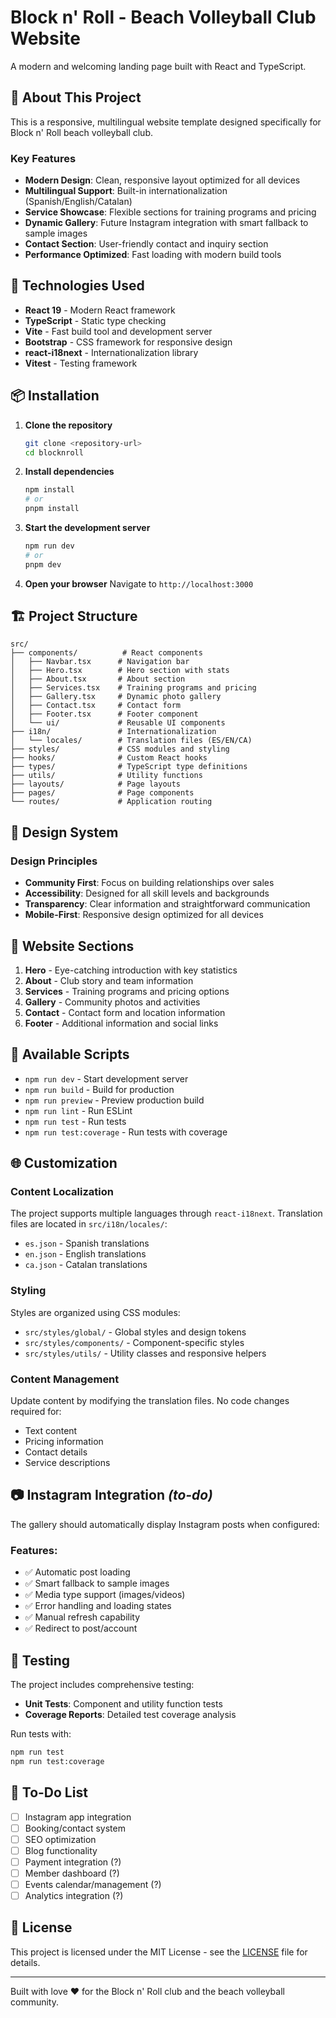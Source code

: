# Block n' Roll - Beach Volleyball Club Website

A modern and welcoming landing page built with React and TypeScript.

## 🏐 About This Project

This is a responsive, multilingual website template designed specifically for Block n' Roll beach volleyball club.

### Key Features

- **Modern Design**: Clean, responsive layout optimized for all devices
- **Multilingual Support**: Built-in internationalization (Spanish/English/Catalan)
- **Service Showcase**: Flexible sections for training programs and pricing
- **Dynamic Gallery**: Future Instagram integration with smart fallback to sample images
- **Contact Section**: User-friendly contact and inquiry section
- **Performance Optimized**: Fast loading with modern build tools

## 🚀 Technologies Used

- **React 19** - Modern React framework
- **TypeScript** - Static type checking
- **Vite** - Fast build tool and development server
- **Bootstrap** - CSS framework for responsive design
- **react-i18next** - Internationalization library
- **Vitest** - Testing framework

## 📦 Installation

1. **Clone the repository**

   ```bash
   git clone <repository-url>
   cd blocknroll
   ```

2. **Install dependencies**

   ```bash
   npm install
   # or
   pnpm install
   ```

3. **Start the development server**

   ```bash
   npm run dev
   # or
   pnpm dev
   ```

4. **Open your browser**
   Navigate to `http://localhost:3000`

## 🏗️ Project Structure

```
src/
├── components/          # React components
│   ├── Navbar.tsx      # Navigation bar
│   ├── Hero.tsx        # Hero section with stats
│   ├── About.tsx       # About section
│   ├── Services.tsx    # Training programs and pricing
│   ├── Gallery.tsx     # Dynamic photo gallery
│   ├── Contact.tsx     # Contact form
│   ├── Footer.tsx      # Footer component
│   └── ui/             # Reusable UI components
├── i18n/               # Internationalization
│   └── locales/        # Translation files (ES/EN/CA)
├── styles/             # CSS modules and styling
├── hooks/              # Custom React hooks
├── types/              # TypeScript type definitions
├── utils/              # Utility functions
├── layouts/            # Page layouts
├── pages/              # Page components
└── routes/             # Application routing
```

## 🎨 Design System

### Design Principles

- **Community First**: Focus on building relationships over sales
- **Accessibility**: Designed for all skill levels and backgrounds
- **Transparency**: Clear information and straightforward communication
- **Mobile-First**: Responsive design optimized for all devices

## 📱 Website Sections

1. **Hero** - Eye-catching introduction with key statistics
2. **About** - Club story and team information
3. **Services** - Training programs and pricing options
4. **Gallery** - Community photos and activities
5. **Contact** - Contact form and location information
6. **Footer** - Additional information and social links

## 🔧 Available Scripts

- `npm run dev` - Start development server
- `npm run build` - Build for production
- `npm run preview` - Preview production build
- `npm run lint` - Run ESLint
- `npm run test` - Run tests
- `npm run test:coverage` - Run tests with coverage

## 🌐 Customization

### Content Localization

The project supports multiple languages through `react-i18next`. Translation files are located in `src/i18n/locales/`:

- `es.json` - Spanish translations
- `en.json` - English translations
- `ca.json` - Catalan translations

### Styling

Styles are organized using CSS modules:

- `src/styles/global/` - Global styles and design tokens
- `src/styles/components/` - Component-specific styles
- `src/styles/utils/` - Utility classes and responsive helpers

### Content Management

Update content by modifying the translation files. No code changes required for:

- Text content
- Pricing information
- Contact details
- Service descriptions

## 📷 Instagram Integration *(to-do)*

The gallery should automatically display Instagram posts when configured:

### Features:
   - ✅ Automatic post loading
   - ✅ Smart fallback to sample images
   - ✅ Media type support (images/videos)
   - ✅ Error handling and loading states
   - ✅ Manual refresh capability
   - ✅ Redirect to post/account

## 🧪 Testing

The project includes comprehensive testing:

- **Unit Tests**: Component and utility function tests
- **Coverage Reports**: Detailed test coverage analysis

Run tests with:

```bash
npm run test
npm run test:coverage
```

## 🎯 To-Do List

- [ ] Instagram app integration
- [ ] Booking/contact system
- [ ] SEO optimization
- [ ] Blog functionality 
- [ ] Payment integration (?)
- [ ] Member dashboard (?)
- [ ] Events calendar/management (?)
- [ ] Analytics integration (?)

## 📄 License

This project is licensed under the MIT License - see the [LICENSE](LICENSE) file for details.

---

Built with love ❤️ for the Block n' Roll club and the beach volleyball community.
